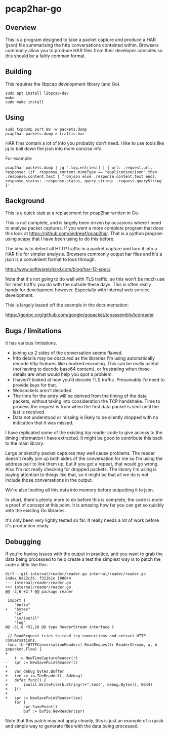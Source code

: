 # pcap2har-go

## Overview

This is a program designed to take a packet capture and produce a HAR (json)
file summarising the http conversations contained within.  Browsers commonly
allow you to produce HAR files from their developer consoles so this should be
a fairly common format.

## Building

This requires the libpcap development library (and Go).

	sudo apt install libpcap-dev
	make
	sudo make install

## Using

	sudo tcpdump port 80 -w packets.dump
	pcap2har packets.dump > traffic.har

HAR files contain a lot of info you probably don't need.  I like to use tools
like jq to boil down the json into more concise info.  

For example:

	pcap2har packets.dump | jq '.log.entries[] | { url: .request.url, response: (if .response.content.mimeType == "application/json" then .response.content.text | fromjson else .response.content.text end), response_status: .response.status, query_string: .request.queryString }'

## Background

This is a quick stab at a replacement for pcap2har written in Go.

This is not complete, and is largely been driven by occasions where I
need to analyse packet captures.  If you want a more complete program
that does this look at https://github.com/andrewf/pcap2har.  That is a
python program using scapy that I have been using to do this before.

The idea is to detect all HTTP traffic in a packet capture and turn it
into a HAR file for simpler analysis.  Browsers commonly output har
files and it's a json is a convenient format to look through.

http://www.softwareishard.com/blog/har-12-spec/

Note that it's not going to do well with TLS traffic, so this won't be
much use for most traffic you do with the outside these days.  This is
often really handy for development however.  Especially with internal
web service development.

This is largely based off the example in the documentation:

https://godoc.org/github.com/google/gopacket/tcpassembly/tcpreader

## Bugs / limitations

It has various limitations.

* joining up 2 sides of the conversation seems flawed.
* http details may be obscured as the libraries I'm using automatically
  decode http features like chunked encoding.  This can be really 
  useful (not having to decode base64 content), or frustrating when
  those details are what would help you spot a problem.
* I haven't looked at how you'd decode TLS traffic.  Presumably I'd
  need to provide keys for that.
* Websockets aren't decoded.
* The time for the entry will be derived from the timing of the data packets,
  without taking into consideration the TCP handshake.  Time to process the
  request is from when the first data packet is sent until the last is
  received.
* Data not understood or missing is likely to be silently dropped with no
  indication that it was missed.

I have replicated some of the existing tcp reader code to give access to the
timing information I have extracted.  It might be good to contribute this back
to the main library.

Large or sketchy packet captures may well cause problems.  The reader
doesn't really join up both sides of the conversation for me so I'm
using the address pair to link them up, but if you got a repeat, that
would go wrong.  Also I'm not really checking for dropped packets.  The
library I'm using is paying attention to things like that, so it might
be that all we do is not include those conversations in the output.

We're also loading all this data into memory before outputting it to
json.

In short, there's plenty more to do before this is complete, the code
is more a proof of concept at this point.  It is amazing how far you
can get so quickly with the existing Go libraries.

It's only been very lightly tested so far.  It really needs a lot of
work before it's production ready.

## Debugging

If you're having issues with the output in practice, and you want to grab the
data being processed to help create a test the simplest way is to patch the
code a little like this:

	diff --git internal/reader/reader.go internal/reader/reader.go
	index 6a22c3b..f311b1e 100644
	--- internal/reader/reader.go
	+++ internal/reader/reader.go
	@@ -2,6 +2,7 @@ package reader

	 import (
		"bufio"
	+	"bytes"
		"io"
		"io/ioutil"
		"log"
	@@ -51,8 +52,16 @@ type ReaderStream interface {

	 // ReadRequest tries to read tcp connections and extract HTTP conversations.
	 func (h *HTTPConversationReaders) ReadRequest(r ReaderStream, a, b gopacket.Flow) {
	+
		t := NewTimeCaptureReader(r)
	-	spr := NewSavePointReader(t)
	+
	+	var debug bytes.Buffer
	+	tee := io.TeeReader(t, &debug)
	+	defer func() {
	+		ioutil.WriteFile(b.String()+".test", debug.Bytes(), 0644)
	+	}()
	+
	+	spr := NewSavePointReader(tee)
		for {
			spr.SavePoint()
			buf := bufio.NewReader(spr)

Note that this patch may not apply cleanly, this is just an example of a quick
and simple way to generate files with the data being processed.
